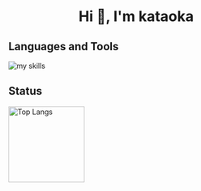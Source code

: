 <h1 align="center">Hi 👋, I'm kataoka</h1>

## Languages and Tools
<img alt="my skills" src="https://skillicons.dev/icons?theme=light&perline=8&i=js,html,css,tailwind,bootstrap,docker,vue,php,laravel,py,firebase,aws,github,bitbucket" />

## Status
<p align="left"> 
  <img alt="Top Langs" height="150px" src="https://github-readme-stats.vercel.app/api?username=kataokaHBSS&include_all_commits=true&show_icons=true&theme=dracula" />
</p>
